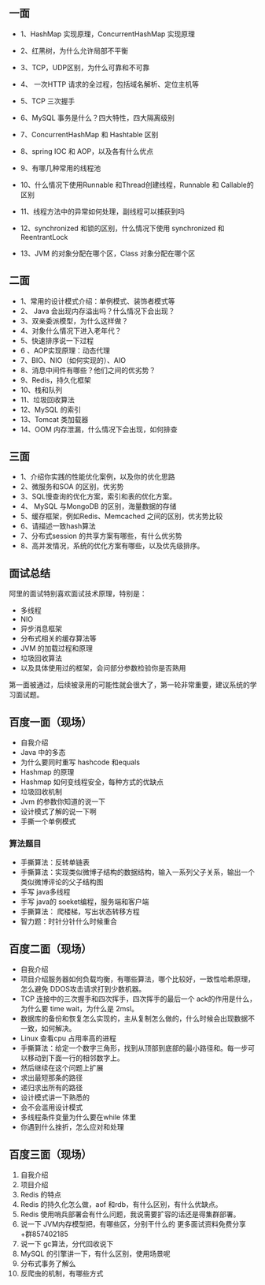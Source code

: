 ## 一面

- 1、HashMap 实现原理，ConcurrentHashMap 实现原理
- 2、红黑树，为什么允许局部不平衡
- 3、TCP，UDP区别，为什么可靠和不可靠
- 4、 一次HTTP 请求的全过程，包括域名解析、定位主机等
- 5、TCP 三次握手
- 6、MySQL 事务是什么？四大特性，四大隔离级别
- 7、ConcurrentHashMap 和 Hashtable 区别
- 8、spring IOC 和 AOP，以及各有什么优点
- 9、有哪几种常用的线程池

- 10、什么情况下使用Runnable 和Thread创建线程，Runnable 和 Callable的区别
- 11、线程方法中的异常如何处理，副线程可以捕获到吗
- 12、synchronized 和锁的区别，什么情况下使用 synchronized 和 ReentrantLock
- 13、JVM 的对象分配在哪个区，Class 对象分配在哪个区

## 二面

- 1、常用的设计模式介绍：单例模式、装饰者模式等
- 2、 Java 会出现内存溢出吗？什么情况下会出现？
- 3、双亲委派模型，为什么这样做？
- 4、对象什么情况下进入老年代？
- 5、快速排序说一下过程
- 6 、AOP实现原理：动态代理
- 7、BIO、NIO（如何实现的）、AIO
- 8、消息中间件有哪些？他们之间的优劣势？
- 9、Redis，持久化框架
- 10、栈和队列
- 11、垃圾回收算法
- 12、MySQL 的索引
- 13、Tomcat 类加载器
- 14、OOM 内存泄漏，什么情况下会出现，如何排查

## 三面

- 1、介绍你实践的性能优化案例，以及你的优化思路
- 2、微服务和SOA 的区别，优劣势
- 3、SQL慢查询的优化方案，索引和表的优化方案。
- 4、 MySQL 与MongoDB 的区别，海量数据的存储
- 5、缓存框架，例如Redis、Memcached 之间的区别，优劣势比较
- 6、请描述一致hash算法
- 7、分布式session 的共享方案有哪些，有什么优劣势
- 8、高并发情况，系统的优化方案有哪些，以及优先级排序。

## 面试总结

阿里的面试特别喜欢面试技术原理，特别是：

- 多线程
-  NIO
- 异步消息框架
-  分布式相关的缓存算法等
-  JVM 的加载过程和原理
- 垃圾回收算法 
- 以及具体使用过的框架，会问部分参数检验你是否熟用

第一面被通过，后续被录用的可能性就会很大了，第一轮非常重要，建议系统的学
习面试题。



## 百度一面（现场）

- 自我介绍
- Java 中的多态
- 为什么要同时重写 hashcode 和equals
- Hashmap 的原理
- Hashmap 如何变线程安全，每种方式的优缺点
- 垃圾回收机制
- Jvm 的参数你知道的说一下
- 设计模式了解的说一下啊
- 手撕一个单例模式

### 算法题目

- 手撕算法：反转单链表
- 手撕算法：实现类似微博子结构的数据结构，输入一系列父子关系，输出一个类似微博评论的父子结构图
- 手写 java多线程
- 手写 java的 soeket编程，服务端和客户端
- 手撕算法： 爬楼梯，写出状态转移方程
- 智力题：时针分针什么时候重合

## 百度二面（现场）

- 自我介绍
- 项目介绍服务器如何负载均衡，有哪些算法，哪个比较好，一致性哈希原理，怎么避免 DDOS攻击请求打到少数机器。
- TCP 连接中的三次握手和四次挥手，四次挥手的最后一个 ack的作用是什么，为什么要 time wait，为什么是 2msl。
- 数据库的备份和恢复怎么实现的，主从复制怎么做的，什么时候会出现数据不一致，如何解决。
- Linux 查看cpu 占用率高的进程
- 手撕算法：给定一个数字三角形，找到从顶部到底部的最小路径和。每一步可以移动到下面一行的相邻数字上。
- 然后继续在这个问题上扩展
- 求出最短那条的路径
- 递归求出所有的路径
- 设计模式讲一下熟悉的
- 会不会滥用设计模式
- 多线程条件变量为什么要在while 体里
- 你遇到什么挫折，怎么应对和处理

## 百度三面（现场）

1. 自我介绍
2. 项目介绍
3. Redis 的特点
4. Redis 的持久化怎么做，aof 和rdb，有什么区别，有什么优缺点。
5. Redis 使用哨兵部署会有什么问题，我说需要扩容的话还是得集群部署。
6. 说一下 JVM内存模型把，有哪些区，分别干什么的
   更多面试资料免费分享+群857402185
7. 说一下 gc算法，分代回收说下
8. MySQL 的引擎讲一下，有什么区别，使用场景呢
9. 分布式事务了解么
10. 反爬虫的机制，有哪些方式